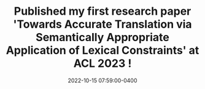 ---
layout: post
date: 2022-10-15 07:59:00-0400
title: Published my first research paper 'Towards Accurate Translation via Semantically Appropriate Application of Lexical Constraints' at ACL 2023 !
inline: false
---